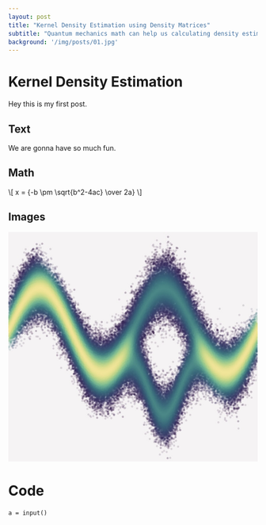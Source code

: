 ```yaml
---
layout: post
title: "Kernel Density Estimation using Density Matrices"
subtitle: "Quantum mechanics math can help us calculating density estimates faster"
background: '/img/posts/01.jpg'
---
```


# Kernel Density Estimation
Hey this is my first post.
## Text
We are gonna have so much fun.

## Math
\\[ x = {-b \pm \sqrt{b^2-4ac} \over 2a} \\]

## Images
![imagen](/img/posts/First-post/alldensities_pot3.jpeg)

# Code
```
a = input()

```



